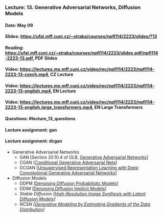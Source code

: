 ### Lecture: 13. Generative Adversarial Networks, Diffusion Models
#### Date: May 09
#### Slides: https://ufal.mff.cuni.cz/~straka/courses/npfl114/2223/slides/?13
#### Reading: https://ufal.mff.cuni.cz/~straka/courses/npfl114/2223/slides.pdf/npfl114-2223-13.pdf, PDF Slides
#### Video: https://lectures.ms.mff.cuni.cz/video/rec/npfl114/2223/npfl114-2223-13-czech.mp4, CZ Lecture
#### Video: https://lectures.ms.mff.cuni.cz/video/rec/npfl114/2223/npfl114-2223-13-english.mp4, EN Lecture
#### Video: https://lectures.ms.mff.cuni.cz/video/rec/npfl114/2223/npfl114-2223-13-english.large_transformers.mp4, EN Large Transformers
#### Questions: #lecture_13_questions
#### Lecture assignment: gan
#### Lecture assignment: dcgan

- Generative Adversarial Networks
  - GAN [Section 20.10.4 of DLB, [Generative Adversarial Networks](https://arxiv.org/abs/1406.2661)]
  - CGAN [[Conditional Generative Adversarial Nets](https://arxiv.org/abs/1411.1784)]
  - DCGAN [[Unsupervised Representation Learning with Deep Convolutional Generative Adversarial Networks](https://arxiv.org/abs/1511.06434)]
- Diffusion Models
  - DDPM [[Denoising Diffusion Probabilistic Models](https://arxiv.org/abs/2006.11239)]
  - DDIM [[Denoising Diffusion Implicit Models](https://arxiv.org/abs/2010.02502)]
  - _Stable Diffusion [[High-Resolution Image Synthesis with Latent Diffusion Models](https://arxiv.org/abs/2112.10752)]_
  - _NCSN [[Generative Modeling by Estimating Gradients of the Data Distribution](https://arxiv.org/abs/1907.05600)]_
